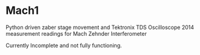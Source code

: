 Mach1
=====

Python driven zaber stage movement and Tektronix TDS Oscilloscope 2014 measurement readings for Mach Zehnder Interferometer

Currently Incomplete and not fully functioning.
